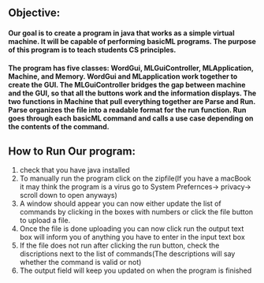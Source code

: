## Objective:

#### Our goal is to create a program in java that works as a simple virtual machine. It will be capable of performing basicML programs. The purpose of this program is to teach students CS principles.

#### The program has five classes:  WordGui, MLGuiController, MLApplication, Machine, and Memory. WordGui and MLapplication work together to create the GUI. The MLGuiController bridges the gap between machine and the GUI, so that all the buttons work and the information displays. The two functions in Machine that pull everything together are Parse and Run. Parse organizes the file into a readable format for the run function. Run goes through each basicML command and calls a use case depending on the contents of the command. 

## How to Run Our program:
1. check that you have java installed
3. To manually run the program click on the zipfile(If you have a macBook it may think the program is a virus go to System Prefernces-> privacy-> scroll down to open anyways)
4. A window should appear you can now either update the list of commands by clicking in the boxes with numbers or click the file button to upload a file.
5. Once the file is done uploading you can now click run the output text box will inform you of anything you have to enter in the input text box
6. If the file does not run after clicking the run button, check the discriptions next to the list of commands(The descriptions will say whether the command is valid or not)
7. The output field will keep you updated on when the program is finished
